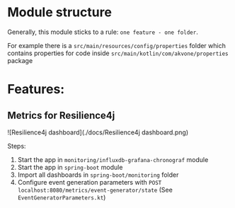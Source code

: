 # Module structure

Generally, this module sticks to a rule: `one feature - one folder`.

For example there is a `src/main/resources/config/properties` folder which contains properties for code
inside `src/main/kotlin/com/akvone/properties` package 

# Features:
## Metrics for Resilience4j

![Resilience4j dashboard](./docs/Resilience4j dashboard.png)

Steps:
1. Start the app in `monitoring/influxdb-grafana-chronograf` module
1. Start the app in `spring-boot` module
1. Import all dashboards in `spring-boot/monitoring` folder 
1. Configure event generation parameters with `POST localhost:8080/metrics/event-generator/state` (See `EventGeneratorParameters.kt`)